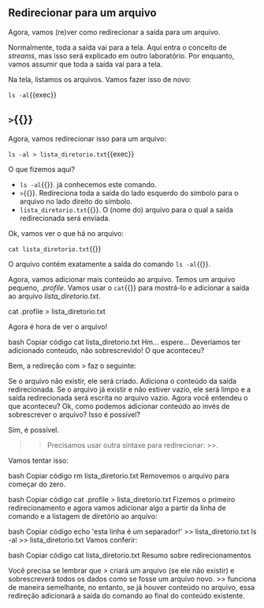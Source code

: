 ## Redirecionar para um arquivo

Agora, vamos (re)ver como redirecionar a saída para um arquivo.

Normalmente, toda a saída vai para a tela. Aqui entra o conceito de _streams_, mas isso será explicado em outro laboratório. Por enquanto, vamos assumir que toda a saída vai para a tela.

Na tela, listamos os arquivos. Vamos fazer isso de novo:

`ls -al`{{exec}}

## `>`{{}}

Agora, vamos redirecionar isso para um arquivo:

`ls -al > lista_diretorio.txt`{{exec}}

O que fizemos aqui?

- `ls -al`{{}}. já conhecemos este comando.
- `>`{{}}. Redireciona toda a saída do lado esquerdo do símbolo para o arquivo no lado direito do símbolo.
- `lista_diretorio.txt`{{}}. O (nome do) arquivo para o qual a saída redirecionada será enviada.

Ok, vamos ver o que há no arquivo:

`cat lista_diretorio.txt`{{}}

O arquivo contém exatamente a saída do comando `ls -al`{{}}.

Agora, vamos adicionar mais conteúdo ao arquivo. Temos um arquivo pequeno, _.profile_. Vamos usar o `cat`{{}} para mostrá-lo e adicionar a saída ao arquivo _lista_diretorio.txt_.

cat .profile > lista_diretorio.txt

Agora é hora de ver o arquivo!

bash
Copiar código
cat lista_diretorio.txt
Hm... espere... Deveríamos ter adicionado conteúdo, não sobrescrevido! O que aconteceu?

Bem, a redireção com > faz o seguinte:

Se o arquivo não existir, ele será criado.
Adiciona o conteúdo da saída redirecionada.
Se o arquivo já existir e não estiver vazio, ele será limpo e a saída redirecionada será escrita no arquivo vazio.
Agora você entendeu o que aconteceu? Ok, como podemos adicionar conteúdo ao invés de sobrescrever o arquivo? Isso é possível?

Sim, é possível.

>> Precisamos usar outra sintaxe para redirecionar: >>.

Vamos tentar isso:

bash
Copiar código
rm lista_diretorio.txt
Removemos o arquivo para começar do zero.

bash
Copiar código
cat .profile > lista_diretorio.txt
Fizemos o primeiro redirecionamento e agora vamos adicionar algo a partir da linha de comando e a listagem de diretório ao arquivo:

bash
Copiar código
echo 'esta linha é um separador!' >> lista_diretorio.txt
ls -al >> lista_diretorio.txt
Vamos conferir:

bash
Copiar código
cat lista_diretorio.txt
Resumo sobre redirecionamentos

Você precisa se lembrar que > criará um arquivo (se ele não existir) e sobrescreverá todos os dados como se fosse um arquivo novo. >> funciona de maneira semelhante, no entanto, se já houver conteúdo no arquivo, essa redireção adicionará a saída do comando ao final do conteúdo existente.